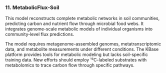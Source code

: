 ### **11. MetabolicFlux-Soil**
This model reconstructs complete metabolic networks in soil communities, predicting carbon and nutrient flow through microbial food webs. It integrates genome-scale metabolic models of individual organisms into community-level flux predictions.

The model requires metagenome-assembled genomes, metatranscriptomic data, and metabolite measurements under different conditions. The KBase platform provides tools for metabolic modeling but lacks soil-specific training data. New efforts should employ ¹³C-labeled substrates with metabolomics to trace carbon flow through specific pathways.

